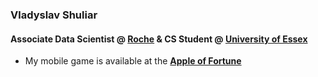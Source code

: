 ### Vladyslav Shuliar
#### Associate Data Scientist @ **[Roche](https://www.roche.com/)** & CS Student @ **[University of Essex](https://www.essex.ac.uk/)**
- My mobile game is available at the **[Apple of Fortune](https://play.google.com/store/apps/details?id=com.vbshuliar.apple_of_fortune)**

